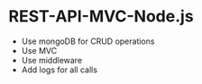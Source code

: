 # REST-API-MVC-Node.js
* Use mongoDB for CRUD operations
* Use MVC
* Use middleware
* Add logs for all calls
